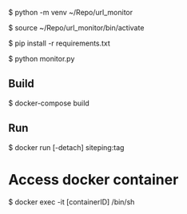 $ python -m venv ~/Repo/url_monitor

$ source ~/Repo/url_monitor/bin/activate

$ pip install -r requirements.txt

$ python monitor.py

## Build
$ docker-compose build

## Run 
$ docker run [-detach] siteping:tag

# Access docker container
$ docker exec -it [containerID] /bin/sh